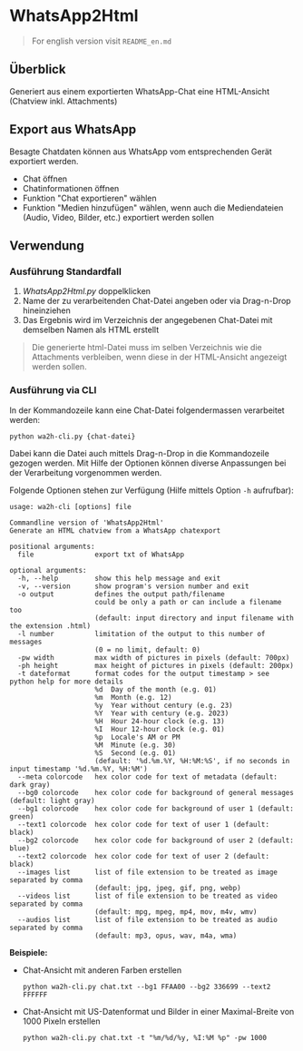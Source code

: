# WhatsApp2Html

> For english version visit `README_en.md`

## Überblick

Generiert aus einem exportierten WhatsApp-Chat eine HTML-Ansicht (Chatview inkl. Attachments)


## Export aus WhatsApp

Besagte Chatdaten können aus WhatsApp vom entsprechenden Gerät exportiert werden.
- Chat öffnen
- Chatinformationen öffnen
- Funktion "Chat exportieren" wählen
- Funktion "Medien hinzufügen" wählen, wenn auch die Mediendateien (Audio, Video, Bilder, etc.) exportiert werden sollen


## Verwendung

### Ausführung Standardfall

1. *WhatsApp2Html.py* doppelklicken
2. Name der zu verarbeitenden Chat-Datei angeben oder via Drag-n-Drop hineinziehen
3. Das Ergebnis wird im Verzeichnis der angegebenen Chat-Datei mit demselben Namen als HTML erstellt

> Die generierte html-Datei muss im selben Verzeichnis wie die Attachments verbleiben, wenn diese in der HTML-Ansicht angezeigt werden sollen.

### Ausführung via CLI

In der Kommandozeile kann eine Chat-Datei folgendermassen verarbeitet werden:

`python wa2h-cli.py {chat-datei}`

Dabei kann die Datei auch mittels Drag-n-Drop in die Kommandozeile gezogen werden. Mit Hilfe der Optionen können diverse Anpassungen bei der Verarbeitung vorgenommen werden.

Folgende Optionen stehen zur Verfügung (Hilfe mittels Option `-h` aufrufbar):

```
usage: wa2h-cli [options] file

Commandline version of 'WhatsApp2Html'
Generate an HTML chatview from a WhatsApp chatexport

positional arguments:
  file               export txt of WhatsApp

optional arguments:
  -h, --help         show this help message and exit
  -v, --version      show program's version number and exit
  -o output          defines the output path/filename
                     could be only a path or can include a filename too
                     (default: input directory and input filename with the extension .html)
  -l number          limitation of the output to this number of messages
                     (0 = no limit, default: 0)
  -pw width          max width of pictures in pixels (default: 700px)
  -ph height         max height of pictures in pixels (default: 200px)
  -t dateformat      format codes for the output timestamp > see python help for more details
                     %d  Day of the month (e.g. 01)
                     %m  Month (e.g. 12)
                     %y  Year without century (e.g. 23)
                     %Y  Year with century (e.g. 2023)
                     %H  Hour 24-hour clock (e.g. 13)
                     %I  Hour 12-hour clock (e.g. 01)
                     %p  Locale's AM or PM
                     %M  Minute (e.g. 30)
                     %S  Second (e.g. 01)
                     (default: '%d.%m.%Y, %H:%M:%S', if no seconds in input timestamp '%d.%m.%Y, %H:%M')
  --meta colorcode   hex color code for text of metadata (default: dark gray)
  --bg0 colorcode    hex color code for background of general messages (default: light gray)
  --bg1 colorcode    hex color code for background of user 1 (default: green)
  --text1 colorcode  hex color code for text of user 1 (default: black)
  --bg2 colorcode    hex color code for background of user 2 (default: blue)
  --text2 colorcode  hex color code for text of user 2 (default: black)
  --images list      list of file extension to be treated as image separated by comma
                     (default: jpg, jpeg, gif, png, webp)
  --videos list      list of file extension to be treated as video separated by comma
                     (default: mpg, mpeg, mp4, mov, m4v, wmv)
  --audios list      list of file extension to be treated as audio separated by comma
                     (default: mp3, opus, wav, m4a, wma)
```

**Beispiele:**

- Chat-Ansicht mit anderen Farben erstellen

  `python wa2h-cli.py chat.txt --bg1 FFAA00 --bg2 336699 --text2 FFFFFF`

- Chat-Ansicht mit US-Datenformat und Bilder in einer Maximal-Breite von 1000 Pixeln erstellen

  `python wa2h-cli.py chat.txt -t "%m/%d/%y, %I:%M %p" -pw 1000`

